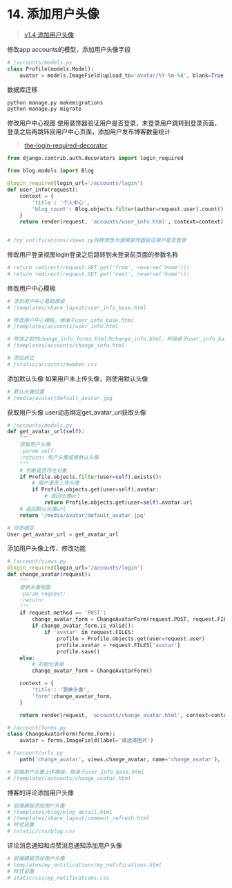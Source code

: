 # 14. 添加用户头像

> [v1.4 添加用户头像](https://github.com/oldestcrab/my_blog/releases/tag/v1.4)

修改app accounts的模型，添加用户头像字段

```python
# /accounts/models.py
class Profile(models.Model):
    avatar = models.ImageField(upload_to='avatar/%Y-%m-%d', blank=True, verbose_name='用户头像')
```

数据库迁移

```python
python manage.py makemigrations
python manage.py migrate
```

修改用户中心视图
使用装饰器验证用户是否登录，未登录用户跳转到登录页面，登录之后再跳转回用户中心页面，添加用户发布博客数量统计
> [the-login-required-decorator](https://docs.djangoproject.com/en/2.2/topics/auth/default/#the-login-required-decorator)

```python
from django.contrib.auth.decorators import login_required

from blog.models import Blog

@login_required(login_url='/accounts/login')
def user_info(request):
    context = {
        'title': '个人中心',
        'blog_count': Blog.objects.filter(author=request.user).count()
    }
    return render(request, 'accounts/user_info.html', context=context)


# /my_notifications/views.py同样修改为使用装饰器验证用户是否登录
```

修改用户登录视图login登录之后跳转到未登录前页面的参数名称

```python
# return redirect(request.GET.get('from', reverse('home')))
# return redirect(request.GET.get('next', reverse('home')))
```

修改用户中心模板

```python
# 添加用户中心基础模板
# /templates/share_layout/user_info_base.html

# 修改用户中心模板，继承于user_info_base.html
# /templates/accounts/user_info.html

# 修改之前的change_info_forms.html为change_info.html，并继承于user_info_base.html
# /templates/accounts/change_info.html

# 添加样式
# /static/accounts/member.css
```

添加默认头像
如果用户未上传头像，则使用默认头像

```python
# 默认头像位置
# /media/avatar/default_avatar.jpg
```

获取用户头像
user动态绑定get_avatar_url获取头像

```python
# /accounts/models.py
def get_avatar_url(self):
    """
    获取用户头像
    :param self:
    :return: 用户头像或者默认头像
    """
    # 判断是否存在对象
    if Profile.objects.filter(user=self).exists():
        # 用户是否上传头像
        if Profile.objects.get(user=self).avatar:
            # 返回头像url
            return Profile.objects.get(user=self).avatar.url
    # 返回默认头像url
    return '/media/avatar/default_avatar.jpg'

# 动态绑定
User.get_avatar_url = get_avatar_url
```

添加用户头像上传、修改功能

```python
# /account/views.py
@login_required(login_url='/accounts/login')
def change_avatar(request):
    """
    更换头像视图
    :param request:
    :return:
    """
    if request.method == 'POST':
        change_avatar_form = ChangeAvatarForm(request.POST, request.FILES)
        if change_avatar_form.is_valid():
            if 'avatar' in request.FILES:
                profile = Profile.objects.get(user=request.user)
                profile.avatar = request.FILES['avatar']
                profile.save()
    else:
        # 初始化表单
        change_avatar_form = ChangeAvatarForm()

    context = {
        'title': '更换头像',
        'form':change_avatar_form,
    }

    return render(request, 'accounts/change_avatar.html', context=context)

# /account/forms.py
class ChangeAvatarForm(forms.Form):
    avatar = forms.ImageField(label='请选择图片')

# /account/urls.py
    path('change_avatar', views.change_avatar, name='change_avatar'),

# 前端用户头像上传模板，继承于user_info_base.html
# /templates/accounts/change_avatar.html
```

博客的评论添加用户头像

```python
# 前端模板添加用户头像
# /templates/blog/blog_detail.html
# /templates/share_layout/comment_refresh.html
# 样式设置
# /static/css/blog.css
```

评论消息通知和点赞消息通知添加用户头像

```python
# 前端模板添加用户头像
# templates/my_notifications/my_notifications.html
# 样式设置
# static/css/my_notifications.css
```

